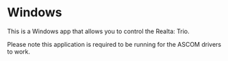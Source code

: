 # Windows
This is a Windows app that allows you to control the Realta: Trio.

Please note this application is required to be running for the ASCOM drivers to work.
